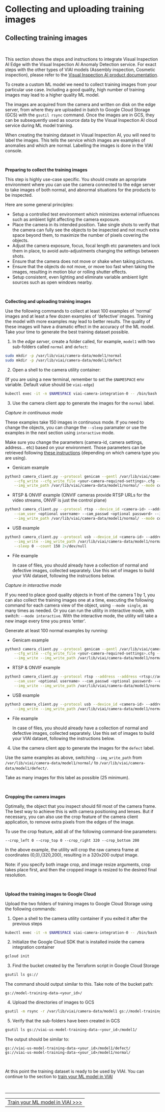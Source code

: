 # Collecting and uploading training images

## Collecting training images

<br>

This section shows the steps and instructions to integrate Visual Inspection AI Edge with the Visual Inspection AI Anomaly Detection service. For exact steps with the other types of VIAI models (Assembly inspection, Cosmetic inspection), please refer to the [Visual Inspection AI product documentation](https://cloud.google.com/solutions/visual-inspection-ai).

To create a custom ML model we need to collect training images from your particular use case. Including a good quality, high number of training images may lead to a higher quality ML model.

The images are acquired from the camera and written on disk on the edge server, from where they are uploaded in batch to Google Cloud Storage (GCS) with the `gsutil rsync` command. Once the images are in GCS, they can be subsequently used as source data by the Visual Inspection AI cloud service during ML model training.

When creating the training dataset in Visual Inspection AI, you will need to label the images. This tells the service which images are examples of anomalies and which are normal. Labelling the images is done in the VIAI console.

<br>

__Preparing to collect the training images__

This step is highly use-case specific. You should create an apropriate environment where you can use the camera connected to the edge server to take images of both normal, and abnormal situations for the products to be inspected.

Here are some general principles:
* Setup a controlled test environment which minimizes external influences such as ambient light affecting the camera exposure.
* Place the camera in its intended position. Take single shots to verify that the camera can fully see the objects to be inspected and not much extra space beyond them, to maximize the number of pixels covering the objects.
* Adjust the camera exposure, focus, focal length etc parameters and lock them in place, to avoid auto-adjustments changing the settings between shots.
* Ensure that the camera does not move or shake when taking pictures.
* Ensure that the objects do not move, or move too fast when taking the images, resulting in motion blur or rolling shutter effects.
* Setup consistent, even lighting and eliminate variable ambient light sources such as open windows nearby.

<br>

__Collecting and uploading training images__

Use the following commands to collect at least 100 examples of ‘normal’ images and at least a few dozen examples of ‘defective’ images. Training the model with more examples may lead to better results. The quality of these images will have a dramatic effect in the accuracy of the ML model. Take your time to generate the best training dataset possible.

1. In the _edge server_, create a folder called, for example, `model1` with two sub-folders called `normal` and `defect`:

```bash
sudo mkdir -p /var/lib/viai/camera-data/model1/normal
sudo mkdir -p /var/lib/viai/camera-data/model1/defect
```

2. Open a shell to the camera utility container:

(If you are using a new terminal, remember to set the `$NAMESPACE` env variable. Default value should be `viai-edge`)

```bash
kubectl exec -it -n $NAMESPACE viai-camera-integration-0 -- /bin/bash
```

3. Use the camera client app to generate the images for the `normal` label.

_Capture in continuous mode_

These examples take 150 images in continuous mode.
If you need to change the objects, you can change the `--sleep` paramater or use the examples in the next section
using `interactive` mode.

Make sure you change the parameters (camera-id, camera settings, address... etc) based on your environment. Those parameters
can be retrieved following [these instructions](./connectingcameras.md) (depending on which camera type you are using). 

* Genicam example

```bash
python3 camera_client.py --protocol genicam --gentl /var/lib/viai/camera-config/<your-camera-gentl-file> \
    --cfg_write --cfg_write_file <your-camera-required-settings>.cfg --device_id <camera-id> --img_write \
    --img_write_path /var/lib/viai/camera-data/model1/normal/ --mode continuous --sleep 0 --count 150
```

* RTSP & ONVIF example (ONVIF cameras provide RTSP URLs for the video streams, ONVIF is just the control plane)

```bash
python3 camera_client.py --protocol rtsp --device_id <camera-id> --address <rtsp://address:port> \
    --cam_user <optional username> --cam_passwd <optional password> --img_write \
    --img_write_path /var/lib/viai/camera-data/model1/normal/ --mode continuous --sleep 0 --count 150
```

* USB example

```bash
python3 camera_client.py --protocol usb --device_id <camera-id> --address </dev/video0|1|2..> \
    --img_write --img_write_path /var/lib/viai/camera-data/model1/normal/ --mode continuous \
    --sleep 0 --count 150 2>/dev/null
```

* File example

    In case of files, you should already have a collection of normal and defective images, collected separately. Use this set of images to build your VIAI dataset, following the instructions below.

_Capture in interactive mode_

If you need to place good quality objects in front of the camera 1 by 1, you can also collect the training images one at a time, executing the following command for each camera view of the object, using `--mode single`, as many times as needed. Or you can run the utility in interactive mode, with switch: `--mode interactive`.
With the interactive mode, the utility will take a new image every time you press 'enter'.

Generate at least 100 normal examples by running:

* Genicam example

```bash
python3 camera_client.py --protocol genicam --gentl /var/lib/viai/camera-config/<your-camera-gentl-file> \
    --cfg_write --cfg_write_file <your-camera-required-settings>.cfg --device_id <camera-id> \
    --img_write --img_write_path /var/lib/viai/camera-data/model1/normal/ --mode interactive
```

* RTSP & ONVIF example

```bash
python3 camera_client.py --protocol rtsp --address --address <rtsp://address:port> \
    --cam_user <optional username> --cam_passwd <optional password> --device_id <camera-id> \
    --img_write --img_write_path /var/lib/viai/camera-data/model1/normal/ --mode interactive
```

* USB example

```bash
python3 camera_client.py --protocol usb --device_id <camera-id> --address </dev/video0|1|2..> \
    --img_write --img_write_path /var/lib/viai/camera-data/model1/normal/ --mode interactive 2>/dev/null
```

* File example

    In case of files, you should already have a collection of normal and defective images, collected separately. Use this set of images to build your VIAI dataset, following the instructions below.

4. Use the camera client app to generate the images for the `defect` label.

Use the same examples as above, switching `--img_write_path` from `/var/lib/viai/camera-data/model1/normal/` to `/var/lib/viai/camera-data/model1/defect/`.

Take as many images for this label as possible (25 minimum).

<br>

__Cropping the camera images__

Optimally, the object that you inspect should fill most of the camera frame. The best way to achieve this is with camera positioning and lenses. But if necessary, you can also use the crop feature of the camera client application, to remove extra pixels from the edges of the image.

To use the crop feature, add all of the following command-line parameters:

`--crop_left 0 --crop_top 0 --crop_right 320 --crop_bottom 200`

In the above example, the utility will crop the raw camera frame at coordinates (0,0),(320,200), resulting in a 320x200 output image.

Note: if you specify both image crop, and image resize arguments, crop takes place first, and then the cropped image is resized to the desired final resolution.

<br>

__Upload the training images to Google Cloud__

Upload the two folders of training images to Google Cloud Storage using the following commands:

1. Open a shell to the camera utility container if you exited it after the previous steps

```bash
kubectl exec -it -n $NAMESPACE viai-camera-integration-0 -- /bin/bash
```

2. Initialize the Google Cloud SDK that is installed inside the camera integration container

```bash
gcloud init
```

3. Find the bucket created by the Terraform script in Google Cloud Storage

```bash
gsutil ls gs://
```

The command should output similar to this. Take note of the bucket path:

```text
gs://model-training-data-<your_id>/
```

4. Upload the directories of images to GCS

```bash
gsutil -m rsync -r /var/lib/viai/camera-data/model1 gs://model-training-data-<your_id>/model1/
```

5. Verify that the sub-folders have been created in GCS

```bash
gsutil ls gs://viai-us-model-training-data-<your_id>/model1/
```

The output should be similar to:

```text
gs://viai-us-model-training-data-<your_id>/model1/defect/
gs://viai-us-model-training-data-<your_id>/model1/normal/
```

<br>

At this point the training dataset is ready to be used by VIAI. You can continue to the section to [train your ML model in VIAI](./trainviai.md)



<br>

___

<table width="100%">
<tr><td><a href="./trainviai.md">Train your ML model in VIAI >>></td></tr>
</table>
